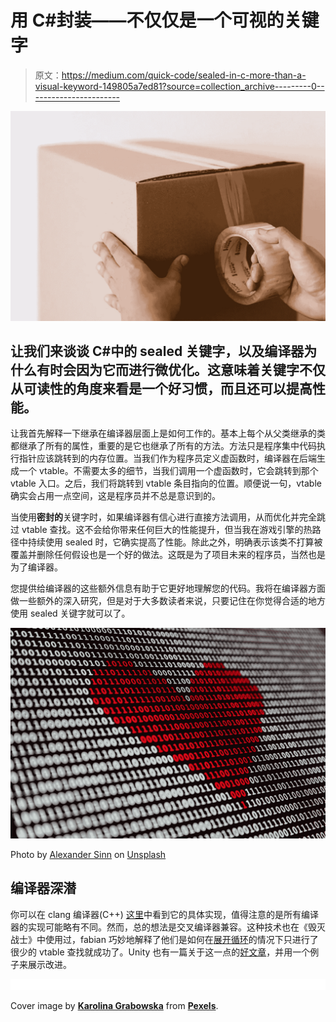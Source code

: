 # 用 C#封装——不仅仅是一个可视的关键字

> 原文：<https://medium.com/quick-code/sealed-in-c-more-than-a-visual-keyword-149805a7ed81?source=collection_archive---------0----------------------->

![](img/849523c2878bf7d9b794b743c82601a8.png)

## 让我们来谈谈 C#中的 sealed 关键字，以及编译器为什么有时会因为它而进行微优化。这意味着关键字不仅从可读性的角度来看是一个好习惯，而且还可以提高性能。

让我首先解释一下继承在编译器层面上是如何工作的。基本上每个从父类继承的类都继承了所有的属性，重要的是它也继承了所有的方法。方法只是程序集中代码执行指针应该跳转到的内存位置。当我们作为程序员定义虚函数时，编译器在后端生成一个 vtable。不需要太多的细节，当我们调用一个虚函数时，它会跳转到那个 vtable 入口。之后，我们将跳转到 vtable 条目指向的位置。顺便说一句，vtable 确实会占用一点空间，这是程序员并不总是意识到的。

当使用**密封的**关键字时，如果编译器有信心进行直接方法调用，从而优化并完全跳过 vtable 查找。这不会给你带来任何巨大的性能提升，但当我在游戏引擎的热路径中持续使用 sealed 时，它确实提高了性能。除此之外，明确表示该类不打算被覆盖并删除任何假设也是一个好的做法。这既是为了项目未来的程序员，当然也是为了编译器。

您提供给编译器的这些额外信息有助于它更好地理解您的代码。我将在编译器方面做一些额外的深入研究，但是对于大多数读者来说，只要记住在你觉得合适的地方使用 sealed 关键字就可以了。

![](img/0ff55b69fe9369ee4398a591cf3f0951.png)

Photo by [Alexander Sinn](https://unsplash.com/@swimstaralex?utm_source=unsplash&utm_medium=referral&utm_content=creditCopyText) on [Unsplash](https://unsplash.com/s/photos/binary?utm_source=unsplash&utm_medium=referral&utm_content=creditCopyText)

## 编译器深潜

你可以在 clang 编译器(C++) [这里](https://github.com/llvm-mirror/clang/blob/0e2d28ae3ba7407eb4c0b777f63e237013608261/lib/CodeGen/CGClass.cpp#L2676)中看到它的具体实现，值得注意的是所有编译器的实现可能略有不同。然而，总的想法是交叉编译器兼容。这种技术也在《毁灭战士》中使用过，fabian 巧妙地解释了他们是如何在[展开循环](https://fabiensanglard.net/doom3/index.php)的情况下只进行了很少的 vtable 查找就成功了。Unity 也有一篇关于这一点的[好文章](https://blogs.unity3d.com/2016/07/26/il2cpp-optimizations-devirtualization/)，并用一个例子来展示改进。

![](img/0b0ca0ba6d6a4d1f23859c04129ff552.png)

Cover image by [**Karolina Grabowska**](https://www.pexels.com/@karolina-grabowska?utm_content=attributionCopyText&utm_medium=referral&utm_source=pexels) from [**Pexels**](https://www.pexels.com/photo/crop-man-sealing-cardboard-container-with-tape-4498142/?utm_content=attributionCopyText&utm_medium=referral&utm_source=pexels).